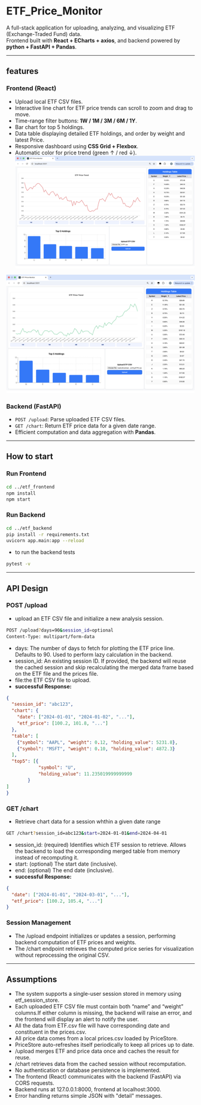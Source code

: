 # ETF_Price_Monitor
A full-stack application for uploading, analyzing, and visualizing ETF (Exchange-Traded Fund) data.  
Frontend built with **React + ECharts + axios**, and backend powered by **python + FastAPI + Pandas**.

---

## features
 ### Frontend (React)
- Upload local ETF CSV files.  
- Interactive line chart for ETF price trends can scroll to zoom and drag to move.  
- Time-range filter buttons: **1W / 1M / 3M / 6M / 1Y**.  
- Bar chart for top 5 holdings.  
- Data table displaying detailed ETF holdings, and order by weight and latest Price.  
- Responsive dashboard using **CSS Grid + Flexbox**.  
- Automatic color for price trend (green ↑ / red ↓).  
![ETF1 example](./images/ETF1.png)

![ETF2 example](./images/ETF2.png)
### Backend (FastAPI)
- `POST /upload`: Parse uploaded ETF CSV files.  
- `GET /chart`: Return ETF price data for a given date range.  
- Efficient computation and data aggregation with **Pandas**.  

---

## How to start
 ### Run Frontend
```bash
cd ../etf_frontend
npm install
npm start
```
 ### Run Backend
```bash
cd ../etf_backend
pip install -r requirements.txt
uvicorn app.main:app --reload
```
- to run the backend tests
```bash
pytest -v
```
---
## API Design
 ### POST /upload
- upload an ETF CSV file and initialize a new analysis session.
```bash
POST /upload?days=90&session_id=optional
Content-Type: multipart/form-data
```
- days: The number of days to fetch for plotting the ETF price line. Defaults to 90. Used to perform lazy calculation in the backend.
- session_id: An existing session ID. If provided, the backend will reuse the cached session and skip recalculating the merged data frame based on the ETF file and the prices file.
- file:the ETF CSV file to upload.
- **successful Response:**
```json
{
  "session_id": "abc123",
  "chart": {
    "date": ["2024-01-01", "2024-01-02", "..."],
    "etf_price": [100.2, 101.8, "..."]
  },
  "table": [
    {"symbol": "AAPL", "weight": 0.12, "holding_value": 5231.8},
    {"symbol": "MSFT", "weight": 0.10, "holding_value": 4872.3}
  ],
  "top5": [{
            "symbol": "U",
            "holding_value": 11.235019999999999
        }
]
}
```

 ### GET /chart
- Retrieve chart data for a session whthin a given date range
```bash
GET /chart?session_id=abc123&start=2024-01-01&end=2024-04-01
```
- session_id: (required) Identifies which ETF session to retrieve. Allows the backend to load the corresponding merged table from memory instead of recomputing it.
- start: (optional) The start date (inclusive).
- end: (optional) The end date (inclusive).
- **successful Response:**
```json
{
  "date": ["2024-01-01", "2024-03-01", "..."],
  "etf_price": [100.2, 105.4, "..."]
}
```
 ### Session Management
- The /upload endpoint initializes or updates a session, performing backend computation of ETF prices and weights.
- The /chart endpoint retrieves the computed price series for visualization without reprocessing the original CSV.

---
## Assumptions
- The system supports a single-user session stored in memory using etf_session_store.
- Each uploaded ETF CSV file must contain both “name” and “weight” columns.If either column is missing, the backend will raise an error, and the frontend will display an alert to notify the user.
- All the data from ETF.csv file will have corresponding date and constituent in the prices.csv.
- All price data comes from a local prices.csv loaded by PriceStore.
- PriceStore auto-refreshes itself periodically to keep all prices up to date.
- /upload merges ETF and price data once and caches the result for reuse.
- /chart retrieves data from the cached session without recomputation.
- No authentication or database persistence is implemented.
- The frontend (React) communicates with the backend (FastAPI) via CORS requests.
- Backend runs at 127.0.0.1:8000, frontend at localhost:3000.
- Error handling returns simple JSON with "detail" messages.



